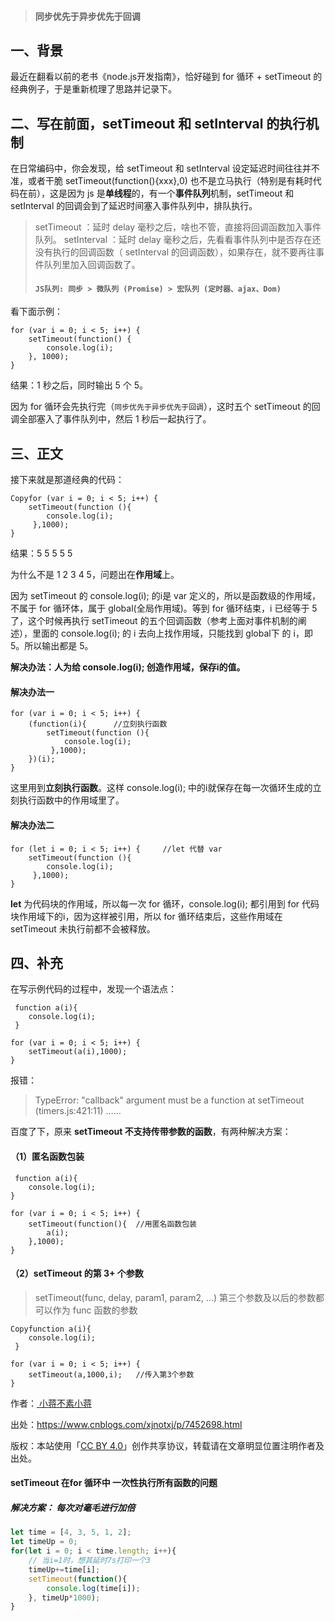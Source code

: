 > #### 同步优先于异步优先于回调

## 一、背景

最近在翻看以前的老书《node.js开发指南》，恰好碰到 for 循环 + setTimeout 的经典例子，于是重新梳理了思路并记录下。

## 二、写在前面，setTimeout 和 setInterval 的执行机制

在日常编码中，你会发现，给 setTimeout 和 setInterval 设定延迟时间往往并不准，或者干脆 setTimeout(function(){xxx},0) 也不是立马执行（特别是有耗时代码在前），这是因为 js 是**单线程**的，有一个**事件队列**机制，setTimeout 和 setInterval 的回调会到了延迟时间塞入事件队列中，排队执行。

> setTimeout ：延时 delay 毫秒之后，啥也不管，直接将回调函数加入事件队列。
> setInterval ：延时 delay 毫秒之后，先看看事件队列中是否存在还没有执行的回调函数（ setInterval 的回调函数），如果存在，就不要再往事件队列里加入回调函数了。
>
> #### `JS队列: 同步 > 微队列 (Promise) > 宏队列 (定时器、ajax、Dom)`

看下面示例：

```
for (var i = 0; i < 5; i++) {
    setTimeout(function() {
        console.log(i);
    }, 1000);
}
```

结果：1 秒之后，同时输出 5 个 5。

因为 for 循环会先执行完（`同步优先于异步优先于回调`），这时五个 setTimeout 的回调全部塞入了事件队列中，然后 1 秒后一起执行了。



## 三、正文

接下来就是那道经典的代码：

```
Copyfor (var i = 0; i < 5; i++) { 
    setTimeout(function (){
        console.log(i);  
     },1000);  
}
```

结果：5 5 5 5 5

为什么不是 1 2 3 4 5，问题出在**作用域**上。

因为 setTimeout 的 console.log(i); 的i是 var 定义的，所以是函数级的作用域，不属于 for 循环体，属于 global(全局作用域)。等到 for 循环结束，i 已经等于 5 了，这个时候再执行 setTimeout 的五个回调函数（参考上面对事件机制的阐述），里面的 console.log(i); 的 i 去向上找作用域，只能找到 global下 的 i，即 5。所以输出都是 5。

**解决办法：人为给 console.log(i); 创造作用域，保存i的值。**

#### 解决办法一

```
for (var i = 0; i < 5; i++) { 
    (function(i){      //立刻执行函数
        setTimeout(function (){
            console.log(i);  
         },1000);  
    })(i);  
}
```

这里用到**立刻执行函数**。这样 console.log(i); 中的i就保存在每一次循环生成的立刻执行函数中的作用域里了。

#### 解决办法二

```
for (let i = 0; i < 5; i++) {     //let 代替 var
    setTimeout(function (){
        console.log(i);  
     },1000);  
}
```

**let** 为代码块的作用域，所以每一次 for 循环，console.log(i); 都引用到 for 代码块作用域下的i，因为这样被引用，所以 for 循环结束后，这些作用域在 setTimeout 未执行前都不会被释放。

## 四、补充

在写示例代码的过程中，发现一个语法点：

```
 function a(i){ 
    console.log(i);   
 }

for (var i = 0; i < 5; i++) { 
    setTimeout(a(i),1000); 
}   
```

报错：

> TypeError: "callback" argument must be a function
> at setTimeout (timers.js:421:11)
> ……

百度了下，原来 **setTimeout 不支持传带参数的函数**，有两种解决方案：

#### （1）匿名函数包装

```
 function a(i){ 
    console.log(i);   
}

for (var i = 0; i < 5; i++) { 
    setTimeout(function(){  //用匿名函数包装
        a(i);
    },1000); 
}   
```

#### （2）setTimeout 的第 3+ 个参数

> setTimeout(func, delay, param1, param2, ...)
> 第三个参数及以后的参数都可以作为 func 函数的参数

```
Copyfunction a(i){ 
    console.log(i);   
 }

for (var i = 0; i < 5; i++) { 
    setTimeout(a,1000,i);   //传入第3个参数
}  
```

作者：[ 小蒋不素小蒋](https://www.cnblogs.com/)

出处：https://www.cnblogs.com/xjnotxj/p/7452698.html

版权：本站使用「[CC BY 4.0](https://creativecommons.org/licenses/by/4.0)」创作共享协议，转载请在文章明显位置注明作者及出处。





#### setTimeout 在for 循环中 一次性执行所有函数的问题

##### 解决方案： 每次对毫毛进行加倍

```js
let time = [4, 3, 5, 1, 2];
let timeUp = 0;
for(let i = 0; i < time.length; i++){
    // 当i=1时，想其延时7s打印一个3
    timeUp+=time[i];
    setTimeout(function(){
        console.log(time[i]);
    }, timeUp*1000);
}
```

